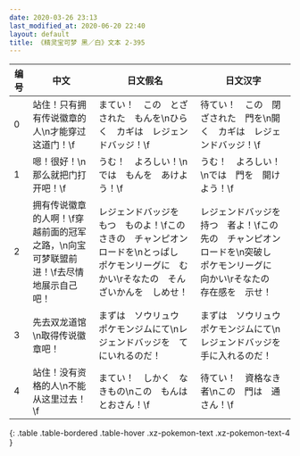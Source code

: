 ```yaml
---
date: 2020-03-26 23:13
last_modified_at: 2020-06-20 22:40
layout: default
title: 《精灵宝可梦 黑／白》文本 2-395
---
```

| 编号 | 中文 | 日文假名 | 日文汉字 |
| ---- | ---- | ---- | --- |
| 0 | 站住！只有拥有传说徽章的人\n才能穿过这道门！\f | まてい！　この　とざされた　もんを\nひらく　カギは　レジェンドバッジ！\f | 待てい！　この　閉ざされた　門を\n開く　カギは　レジェンドバッジ！\f |
| 1 | 嗯！很好！\n那么就把门打开吧！\f | うむ！　よろしい！\nでは　もんを　あけよう！\f | うむ！　よろしい！\nでは　門を　開けよう！\f |
| 2 | 拥有传说徽章的人啊！\f穿越前面的冠军之路，\n向宝可梦联盟前进！\f去尽情地展示自己吧！ | レジェンドバッジを　もつ　ものよ！\fこのさきの　チャンピオンロードを\nとっぱし　ポケモンリーグに　むかい\rそなたの　そんざいかんを　しめせ！ | レジェンドバッジを　持つ　者よ！\fこの先の　チャンピオンロードを\n突破し　ポケモンリーグに　向かい\rそなたの　存在感を　示せ！ |
| 3 | 先去双龙道馆\n取得传说徽章吧！ | まずは　ソウリュウ　ポケモンジムにて\nレジェンドバッジを　てにいれるのだ！ | まずは　ソウリュウ　ポケモンジムにて\nレジェンドバッジを　手に入れるのだ！ |
| 4 | 站住！没有资格的人\n不能从这里过去！\f | まてい！　しかく　なきもの\nこの　もんは　とおさん！\f | 待てい！　資格なき者\nこの　門は　通さん！\f |
{: .table .table-bordered .table-hover .xz-pokemon-text .xz-pokemon-text-4 }